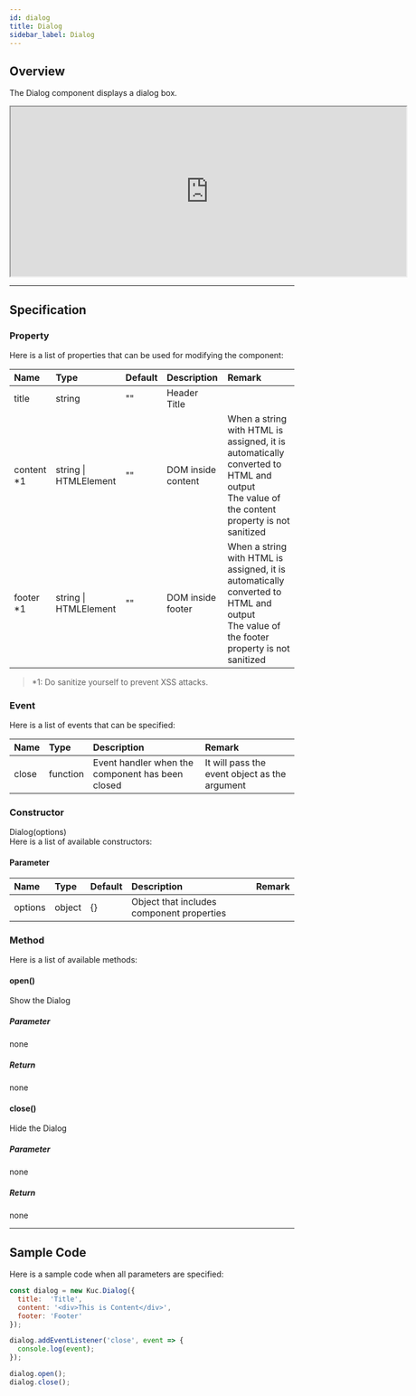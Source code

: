 ```yaml
---
id: dialog
title: Dialog
sidebar_label: Dialog
---
```


## Overview

The Dialog component displays a dialog box.

<iframe src="https://kuc-storybook.netlify.app/iframe.html?id=desktop-dialog--document" title="dialog image" width="700px" height="300px"></iframe>

---

## Specification

### Property

Here is a list of properties that can be used for modifying the component:

| Name | Type | Default | Description | Remark |
| :--- | :--- | :--- | :--- | :--- |
| title | string | ""  | Header Title | |
| content *1 | string &#124; HTMLElement | ""  | DOM inside content | When a string with HTML is assigned, it is automatically converted to HTML and output<br>The value of the content property is not sanitized |
| footer *1 | string &#124; HTMLElement | ""  | DOM inside footer | When a string with HTML is assigned, it is automatically converted to HTML and output<br>The value of the footer property is not sanitized |

> *1: Do sanitize yourself to prevent XSS attacks.

### Event

Here is a list of events that can be specified:

| Name | Type | Description | Remark |
| :--- | :--- | :--- | :--- |
| close | function | Event handler when the component has been closed | It will pass the event object as the argument |

### Constructor

Dialog(options)<br>
Here is a list of available constructors:

#### Parameter
| Name | Type | Default | Description | Remark |
| :--- | :--- | :--- | :--- | :--- |
| options | object | {} | Object that includes component properties | |

### Method

Here is a list of available methods:

#### open()
Show the Dialog

##### Parameter
none

##### Return
none

#### close()
Hide the Dialog

##### Parameter
none

##### Return
none

---
## Sample Code

Here is a sample code when all parameters are specified:

```javascript
const dialog = new Kuc.Dialog({
  title:  'Title',
  content: '<div>This is Content</div>',
  footer: 'Footer'
});

dialog.addEventListener('close', event => {
  console.log(event);
});

dialog.open();
dialog.close();
```